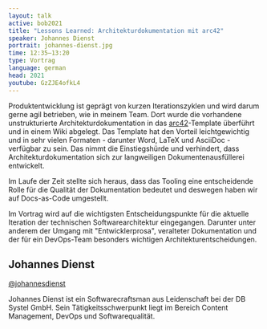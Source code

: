 ```yaml
---
layout: talk
active: bob2021
title: "Lessons Learned: Architekturdokumentation mit arc42"
speaker: Johannes Dienst
portrait: johannes-dienst.jpg
time: 12:35–13:20
type: Vortrag
language: german
head: 2021
youtube: GzZJE4ofkL4
---
```


Produktentwicklung ist geprägt von kurzen Iterationszyklen und wird
darum gerne agil betrieben, wie in meinem Team. Dort wurde die
vorhandene unstrukturierte Architekturdokumentation in das
[arc42](https://arc42.org/)-Template überführt und in einem Wiki abgelegt. Das Template hat
den Vorteil leichtgewichtig und in sehr vielen Formaten - darunter
Word, LaTeX und AsciiDoc - verfügbar zu sein. Das nimmt die
Einstiegshürde und verhindert, dass Architekturdokumentation sich zur
langweiligen Dokumentenausfüllerei entwickelt.
 
Im Laufe der Zeit stellte sich heraus, dass das Tooling eine
entscheidende Rolle für die Qualität der Dokumentation bedeutet und
deswegen haben wir auf Docs-as-Code umgestellt.
 
Im Vortrag wird auf die wichtigsten Entscheidungspunkte für die
aktuelle Iteration der technischen Softwarearchitektur eingegangen.
Darunter unter anderem der Umgang mit "Entwicklerprosa", veralteter
Dokumentation und der für ein DevOps-Team besonders wichtigen
Architekturentscheidungen.

## Johannes Dienst

[@johannesdienst](http://www.twitter.com/johannesdienst)

Johannes Dienst ist ein Softwarecraftsman aus Leidenschaft bei der DB
Systel GmbH. Sein Tätigkeitsschwerpunkt liegt im Bereich Content
Management, DevOps und Softwarequalität.
